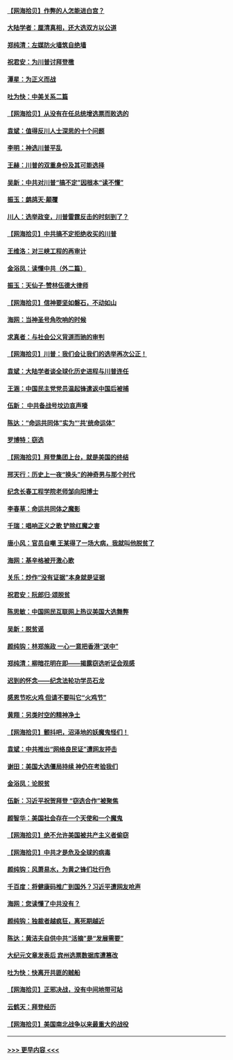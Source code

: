#### [【网海拾贝】作弊的人怎能进白宫？](../pages/nsc993/n12603546.md?t=12081902) 
#### [大陆学者：厘清真相，还大选双方以公道](../pages/nsc993/n12603475.md?t=12081902) 
#### [郑纯清：左媒防火墙筑自绝墙](../pages/nsc993/n12602226.md?t=12081902) 
#### [祝君安：为川普讨拜登檄](../pages/nsc993/n12602199.md?t=12081902) 
#### [潭星：为正义而战](../pages/nsc993/n12600926.md?t=12081902) 
#### [吐为快：中美关系二篇](../pages/nsc993/n12600908.md?t=12081902) 
#### [【网海拾贝】从没有在任总统增选票而败选的](../pages/nsc993/n12600435.md?t=12081902) 
#### [袁斌：值得反川人士深思的十个问题](../pages/nsc993/n12600332.md?t=12081902) 
#### [李明：神选川普平乱](../pages/nsc993/n12599751.md?t=12081902) 
#### [王赫：川普的双重身份及其可能选择](../pages/nsc993/n12599723.md?t=12081902) 
#### [吴新：中共对川普“搞不定”因根本“读不懂”](../pages/nsc993/n12599502.md?t=12081902) 
#### [振玉：鹧鸪天‧颠覆](../pages/nsc993/n12599494.md?t=12081902) 
#### [川人：选举政变，川普雷霆反击的时刻到了？](../pages/nsc993/n12599291.md?t=12081902) 
#### [【网海拾贝】中共搞不定拒绝收买的川普](../pages/nsc993/n12598955.md?t=12081902) 
#### [王维洛：对三峡工程的再审计](../pages/nsc993/n12598436.md?t=12081902) 
#### [金浴凤：读懂中共（外二篇）](../pages/nsc993/n12597943.md?t=12081902) 
#### [振玉：天仙子‧赞林伍德大律师](../pages/nsc993/n12597929.md?t=12081902) 
#### [【网海拾贝】信神要坚如磐石，不动如山](../pages/nsc993/n12597901.md?t=12081902) 
#### [海网：当神圣号角吹响的时候](../pages/nsc993/n12595891.md?t=12081902) 
#### [求真者：与社会公义背道而驰的审判](../pages/nsc993/n12595868.md?t=12081902) 
#### [【网海拾贝】川普：我们会让我们的选举再次公正！](../pages/nsc993/n12594930.md?t=12081902) 
#### [袁斌：大陆学者谈全球化历史进程与川普连任](../pages/nsc993/n12594690.md?t=12081902) 
#### [王涵：中国民主党党员温起锋遣返中国后被捕](../pages/nsc993/n12594540.md?t=12081902) 
#### [伍新： 中共备战号坟边哀声嚎](../pages/nsc993/n12593086.md?t=12081902) 
#### [陈达：“命运共同体”实为“‘共’统命运体”](../pages/nsc993/n12590865.md?t=12081902) 
#### [罗博特：窃选](../pages/nsc993/n12590619.md?t=12081902) 
#### [【网海拾贝】拜登集团上台，就是美国的终结](../pages/nsc993/n12589725.md?t=12081902) 
#### [邢天行：历史上一夜“换头”的神奇男与那个时代](../pages/nsc993/n12589424.md?t=12081902) 
#### [纪念长春工程学院老师邹向阳博士](../pages/nsc993/n12585390.md?t=12081902) 
#### [李春草：命运共同体之魔影](../pages/nsc993/n12585026.md?t=12081902) 
#### [千瑞：唱响正义之歌 铲除红魔之害](../pages/nsc993/n12585002.md?t=12081902) 
#### [唐小风：官员自嘲 王某得了一场大病，我就叫他脱贫了](../pages/nsc993/n12584981.md?t=12081902) 
#### [海网：基辛格被开激心歌](../pages/nsc993/n12584946.md?t=12081902) 
#### [关乐：炒作“没有证据”本身就是证据](../pages/nsc993/n12583146.md?t=12081902) 
#### [祝君安：阮郎归‧颂脱贫](../pages/nsc993/n12583119.md?t=12081902) 
#### [陈思敏：中国网民互联网上热议美国大选舞弊](../pages/nsc993/n12582845.md?t=12081902) 
#### [吴新：脱贫谣](../pages/nsc993/n12580839.md?t=12081902) 
#### [颜纯钩：林郑施政 一心一意把香港“送中”](../pages/nsc993/n12580805.md?t=12081902) 
#### [郑纯清：柳暗花明在即——揭露窃选听证会观感](../pages/nsc993/n12580795.md?t=12081902) 
#### [迟到的怀念——纪念法轮功学员石龙](../pages/nsc993/n12580245.md?t=12081902) 
#### [感恩节吃火鸡  但请不要叫它“火鸡节”](../pages/nsc993/n12580252.md?t=12081902) 
#### [黄翔：另类时空的精神净土](../pages/nsc993/n12578638.md?t=12081902) 
#### [【网海拾贝】颤抖吧，沼泽地的妖魔鬼怪们！](../pages/nsc993/n12578552.md?t=12081902) 
#### [袁斌：中共推出“网络良民证”遭网友抨击](../pages/nsc993/n12578511.md?t=12081902) 
#### [谢田：美国大选僵局持续 神仍在考验我们](../pages/nsc993/n12577432.md?t=12081902) 
#### [金浴凤：论脱贫](../pages/nsc993/n12576386.md?t=12081902) 
#### [伍新：习近平祝贺拜登 “窃选合作”被聚焦](../pages/nsc993/n12576358.md?t=12081902) 
#### [颜智华：美国社会存在一个天使和一个魔鬼](../pages/nsc993/n12574299.md?t=12081902) 
#### [【网海拾贝】绝不允许美国被共产主义者偷窃](../pages/nsc993/n12573396.md?t=12081902) 
#### [【网海拾贝】中共才是危及全球的病毒](../pages/nsc993/n12571204.md?t=12081902) 
#### [颜纯钩：风萧易水，为黄之锋们壮行色](../pages/nsc993/n12571487.md?t=12081902) 
#### [千百度：将健康码推广到国外？习近平遭网友呛声](../pages/nsc993/n12570808.md?t=12081902) 
#### [海网：您读懂了中共没有？](../pages/nsc993/n12570487.md?t=12081902) 
#### [颜纯钩：独裁者越疯狂，离死期越近](../pages/nsc993/n12569055.md?t=12081902) 
#### [陈达：黄洁夫自供中共“活摘”是“发展需要”](../pages/nsc993/n12568541.md?t=12081902) 
#### [大纪元文章发表后 宾州选票数据库遭篡改](../pages/nsc993/n12568105.md?t=12081902) 
#### [吐为快：快离开共匪的贼船](../pages/nsc993/n12568462.md?t=12081902) 
#### [【网海拾贝】正邪决战，没有中间地带可站](../pages/nsc993/n12568439.md?t=12081902) 
#### [云鹤天：拜登经历](../pages/nsc993/n12567294.md?t=12081902) 
#### [【网海拾贝】美国南北战争以来最重大的战役](../pages/nsc993/n12567247.md?t=12081902) 

----
#### [ >>> 更早内容 <<< ](../indexes/nsc993-earlier.md)

